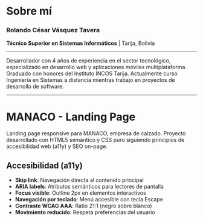 # Sobre mí

### Rolando César Vásquez Tavera
**Técnico Superior en Sistemas Informáticos** | Tarija, Bolivia

---

Desarrollador con 4 años de experiencia en el sector tecnológico, especializado en desarrollo web y aplicaciones móviles multiplataforma. Graduado con honores del Instituto INCOS Tarija. Actualmente curso Ingeniería en Sistemas a distancia mientras trabajo en proyectos de desarrollo de software.

---

# MANACO - Landing Page

Landing page responsive para MANACO, empresa de calzado. Proyecto desarrollado con HTML5 semántico y CSS puro siguiendo principios de accesibilidad web (a11y) y SEO on-page.

## Accesibilidad (a11y)

- **Skip link**: Navegación directa al contenido principal
- **ARIA labels**: Atributos semánticos para lectores de pantalla  
- **Focus visible**: Outline 2px en elementos interactivos
- **Navegación por teclado**: Menú accesible con tecla Escape
- **Contraste WCAG AAA**: Ratio 21:1 (negro sobre blanco)
- **Movimiento reducido**: Respeta preferencias del usuario